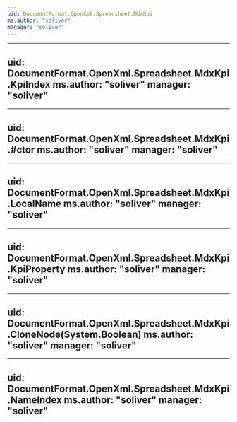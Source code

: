 ```yaml
---
uid: DocumentFormat.OpenXml.Spreadsheet.MdxKpi
ms.author: "soliver"
manager: "soliver"
---
```


---
uid: DocumentFormat.OpenXml.Spreadsheet.MdxKpi.KpiIndex
ms.author: "soliver"
manager: "soliver"
---

---
uid: DocumentFormat.OpenXml.Spreadsheet.MdxKpi.#ctor
ms.author: "soliver"
manager: "soliver"
---

---
uid: DocumentFormat.OpenXml.Spreadsheet.MdxKpi.LocalName
ms.author: "soliver"
manager: "soliver"
---

---
uid: DocumentFormat.OpenXml.Spreadsheet.MdxKpi.KpiProperty
ms.author: "soliver"
manager: "soliver"
---

---
uid: DocumentFormat.OpenXml.Spreadsheet.MdxKpi.CloneNode(System.Boolean)
ms.author: "soliver"
manager: "soliver"
---

---
uid: DocumentFormat.OpenXml.Spreadsheet.MdxKpi.NameIndex
ms.author: "soliver"
manager: "soliver"
---

